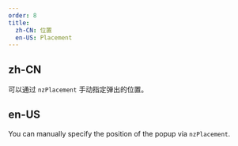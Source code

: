 ```yaml
---
order: 8
title:
  zh-CN: 位置
  en-US: Placement
---
```


## zh-CN

可以通过 `nzPlacement` 手动指定弹出的位置。

## en-US

You can manually specify the position of the popup via `nzPlacement`.
